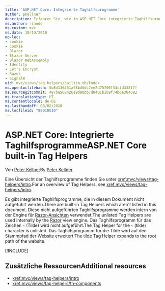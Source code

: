 ```yaml
---
title: 'ASP.NET Core: Integrierte Taghilfsprogramme'
author: pkellner
description: Erfahren Sie, wie in ASP.NET Core integrierte Taghilfsprogramme dabei helfen, Ihre Produktivität zu steigern.
ms.author: riande
ms.custom: mvc
ms.date: 10/10/2018
no-loc:
- cookie
- Cookie
- Blazor
- Blazor Server
- Blazor WebAssembly
- Identity
- Let's Encrypt
- Razor
- SignalR
uid: mvc/views/tag-helpers/builtin-th/Index
ms.openlocfilehash: 5b8d136251a68bd5dc7ee2d75700f53cfd33817f
ms.sourcegitcommit: 497be502426e9d90bb7d0401b1b9f74b6a384682
ms.translationtype: HT
ms.contentlocale: de-DE
ms.lasthandoff: 08/08/2020
ms.locfileid: "88018610"
---
```

# <a name="aspnet-core-built-in-tag-helpers"></a><span data-ttu-id="bd1b7-103">ASP.NET Core: Integrierte Taghilfsprogramme</span><span class="sxs-lookup"><span data-stu-id="bd1b7-103">ASP.NET Core built-in Tag Helpers</span></span>

<span data-ttu-id="bd1b7-104">Von [Peter Kellner](https://peterkellner.net)</span><span class="sxs-lookup"><span data-stu-id="bd1b7-104">By [Peter Kellner](https://peterkellner.net)</span></span>

<span data-ttu-id="bd1b7-105">Eine Übersicht der Taghilfsprogramme finden Sie unter <xref:mvc/views/tag-helpers/intro>.</span><span class="sxs-lookup"><span data-stu-id="bd1b7-105">For an overview of Tag Helpers, see <xref:mvc/views/tag-helpers/intro>.</span></span>

<span data-ttu-id="bd1b7-106">Es gibt integrierte Taghilfsprogramme, die in diesem Dokument nicht aufgeführt werden.</span><span class="sxs-lookup"><span data-stu-id="bd1b7-106">There are built-in Tag Helpers which aren't listed in this document.</span></span> <span data-ttu-id="bd1b7-107">Diese nicht aufgeführten Taghilfsprogramme werden intern von der Engine für [Razor-Ansichten](xref:mvc/views/razor) verwendet.</span><span class="sxs-lookup"><span data-stu-id="bd1b7-107">The unlisted Tag Helpers are used internally by the [Razor](xref:mvc/views/razor) view engine.</span></span> <span data-ttu-id="bd1b7-108">Das Taghilfsprogramm für das Zeichen `~` (Tilde) wird nicht aufgeführt.</span><span class="sxs-lookup"><span data-stu-id="bd1b7-108">The Tag Helper for the `~` (tilde) character is unlisted.</span></span> <span data-ttu-id="bd1b7-109">Das Taghilfsprogramm für die Tilde wird auf den Stammpfad der Website erweitert.</span><span class="sxs-lookup"><span data-stu-id="bd1b7-109">The tilde Tag Helper expands to the root path of the website.</span></span>

[!INCLUDE[](~/includes/built-in-TH.md)]

## <a name="additional-resources"></a><span data-ttu-id="bd1b7-110">Zusätzliche Ressourcen</span><span class="sxs-lookup"><span data-stu-id="bd1b7-110">Additional resources</span></span>

* <xref:mvc/views/tag-helpers/intro>
* <xref:mvc/views/tag-helpers/th-components>
